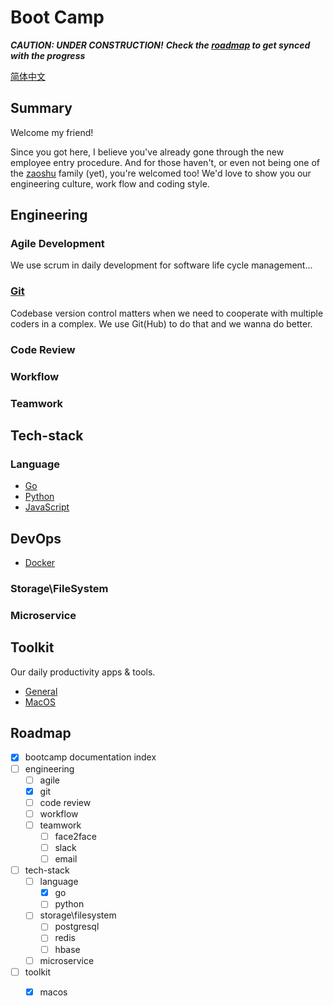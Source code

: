 # Boot Camp 

__*CAUTION: UNDER CONSTRUCTION!*__
__*Check the [roadmap](#roadmap) to get synced with the progress*__

[简体中文](https://translate.google.com)

## Summary 

Welcome my friend! 

Since you got here, I believe you've already gone through the new employee entry procedure. And for those haven't, or even not being one of the
[zaoshu](https://zaoshu.io) family (yet), you're welcomed too! We'd love to show you our engineering culture, work flow and coding style.

## Engineering 

### Agile Development

We use scrum in daily development for software life cycle management...

### [Git](./engineering/git.md)

Codebase version control matters when we need to cooperate with multiple coders in a complex. We use Git(Hub) to do that and we wanna do better. 

### Code Review

### Workflow

### Teamwork

## Tech-stack

### Language

- [Go](./tech_stack/go/index.md)
- [Python](./tech_stack/python.md)
- [JavaScript](./tech_stack/javascript.md)

## DevOps

- [Docker](./tech_stack/devops/docker.md)

### Storage\FileSystem

### Microservice

## Toolkit

Our daily productivity apps & tools. 

- [General](./toolkit/general.md)
- [MacOS](./toolkit/macos.md)

## Roadmap

- [x] bootcamp documentation index
- [ ] engineering
    - [ ] agile
    - [x] git
    - [ ] code review 
    - [ ] workflow
    - [ ] teamwork
        - [ ] face2face
        - [ ] slack
        - [ ] email 
- [ ] tech-stack
    - [ ] language
        - [x] go
        - [ ] python
    - [ ] storage\filesystem
        - [ ] postgresql
        - [ ] redis
        - [ ] hbase
    - [ ] microservice
- [ ] toolkit 
    - [x] macos


